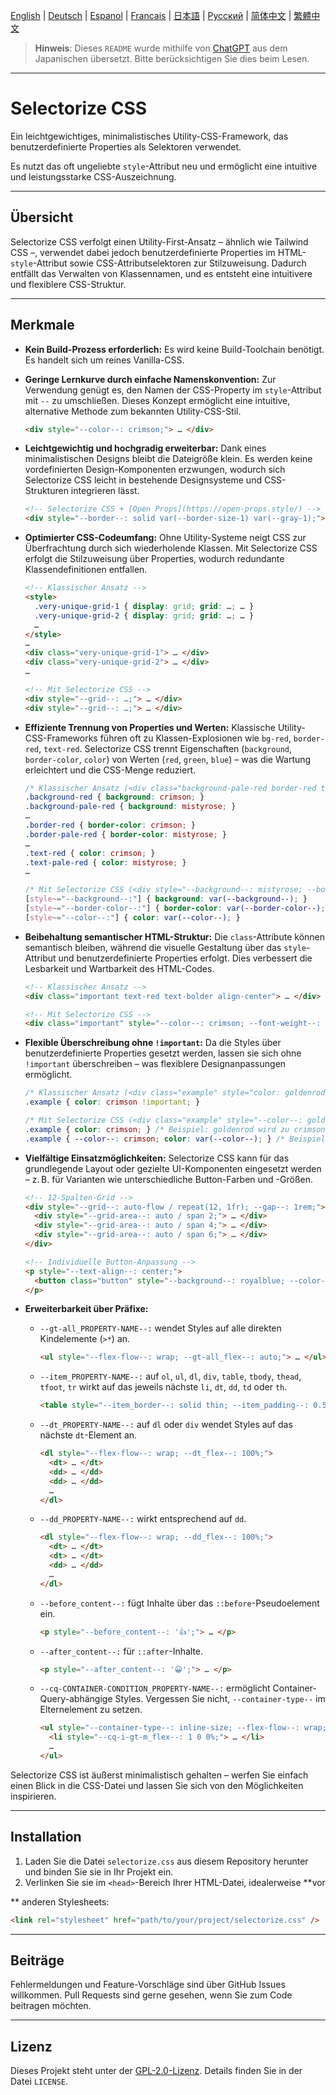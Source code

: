 [English](README.md) | [Deutsch](README.de.md) | [Espanol](README.es.md) | [Francais](README.fr.md) | [日本語](README.ja.md) | [Русский](README.ru.md) | [简体中文](README.zh-CN.md) | [繁體中文](README.zh-TW.md)

> **Hinweis**: Dieses `README` wurde mithilfe von [ChatGPT](https://chatgpt.com/) aus dem Japanischen übersetzt. Bitte berücksichtigen Sie dies beim Lesen.

---

# Selectorize CSS

Ein leichtgewichtiges, minimalistisches Utility-CSS-Framework, das benutzerdefinierte Properties als Selektoren verwendet.

Es nutzt das oft ungeliebte `style`-Attribut neu und ermöglicht eine intuitive und leistungsstarke CSS-Auszeichnung.

---

## Übersicht

Selectorize CSS verfolgt einen Utility-First-Ansatz – ähnlich wie Tailwind CSS –, verwendet dabei jedoch benutzerdefinierte Properties im HTML-`style`-Attribut sowie CSS-Attributselektoren zur Stilzuweisung. Dadurch entfällt das Verwalten von Klassennamen, und es entsteht eine intuitivere und flexiblere CSS-Struktur.

---

## Merkmale

* **Kein Build-Prozess erforderlich:**
  Es wird keine Build-Toolchain benötigt. Es handelt sich um reines Vanilla-CSS.

* **Geringe Lernkurve durch einfache Namenskonvention:**
  Zur Verwendung genügt es, den Namen der CSS-Property im `style`-Attribut mit `--` zu umschließen. Dieses Konzept ermöglicht eine intuitive, alternative Methode zum bekannten Utility-CSS-Stil.

  ```html
  <div style="--color--: crimson;"> … </div>
  ```

* **Leichtgewichtig und hochgradig erweiterbar:**
  Dank eines minimalistischen Designs bleibt die Dateigröße klein. Es werden keine vordefinierten Design-Komponenten erzwungen, wodurch sich Selectorize CSS leicht in bestehende Designsysteme und CSS-Strukturen integrieren lässt.

  ```html
  <!-- Selectorize CSS + [Open Props](https://open-props.style/) -->
  <div style="--border--: solid var(--border-size-1) var(--gray-1);"> … </div>
  ```

* **Optimierter CSS-Codeumfang:**
  Ohne Utility-Systeme neigt CSS zur Überfrachtung durch sich wiederholende Klassen. Mit Selectorize CSS erfolgt die Stilzuweisung über Properties, wodurch redundante Klassendefinitionen entfallen.

  ```html
  <!-- Klassischer Ansatz -->
  <style>
    .very-unique-grid-1 { display: grid; grid: …; … }
    .very-unique-grid-2 { display: grid; grid: …; … }
    …
  </style>
  …
  <div class="very-unique-grid-1"> … </div>
  <div class="very-unique-grid-2"> … </div>
  …

  <!-- Mit Selectorize CSS -->
  <div style="--grid--: …;"> … </div>
  <div style="--grid--: …;"> … </div>
  ```

* **Effiziente Trennung von Properties und Werten:**
  Klassische Utility-CSS-Frameworks führen oft zu Klassen-Explosionen wie `bg-red`, `border-red`, `text-red`. Selectorize CSS trennt Eigenschaften (`background`, `border-color`, `color`) von Werten (`red`, `green`, `blue`) – was die Wartung erleichtert und die CSS-Menge reduziert.

  ```css
  /* Klassischer Ansatz (<div class="background-pale-red border-red text-red"> … </div>) */
  .background-red { background: crimson; }
  .background-pale-red { background: mistyrose; }
  …
  .border-red { border-color: crimson; }
  .border-pale-red { border-color: mistyrose; }
  …
  .text-red { color: crimson; }
  .text-pale-red { color: mistyrose; }
  …

  /* Mit Selectorize CSS (<div style="--background--: mistyrose; --border-color--: crimson; --color--: crimson;"> … </div>) */
  [style~="--background--:"] { background: var(--background--); }
  [style~="--border-color--:"] { border-color: var(--border-color--); }
  [style~="--color--:"] { color: var(--color--); }
  ```

* **Beibehaltung semantischer HTML-Struktur:**
  Die `class`-Attribute können semantisch bleiben, während die visuelle Gestaltung über das `style`-Attribut und benutzerdefinierte Properties erfolgt. Dies verbessert die Lesbarkeit und Wartbarkeit des HTML-Codes.

  ```html
  <!-- Klassischer Ansatz -->
  <div class="important text-red text-bolder align-center"> … </div>

  <!-- Mit Selectorize CSS -->
  <div class="important" style="--color--: crimson; --font-weight--: bolder; --text-align--: center;"> … </div>
  ```

* **Flexible Überschreibung ohne `!important`:**
  Da die Styles über benutzerdefinierte Properties gesetzt werden, lassen sie sich ohne `!important` überschreiben – was flexiblere Designanpassungen ermöglicht.

  ```css
  /* Klassischer Ansatz (<div class="example" style="color: goldenrod;"> … </div>) */
  .example { color: crimson !important; }

  /* Mit Selectorize CSS (<div class="example" style="--color--: goldenrod;"> … </div>) */
  .example { color: crimson; } /* Beispiel: goldenrod wird zu crimson geändert */
  .example { --color--: crimson; color: var(--color--); } /* Beispiel: Anfangswert auf crimson gesetzt, damit `--color--` im `style`-Attribut überschrieben werden kann */
  ```

* **Vielfältige Einsatzmöglichkeiten:**
  Selectorize CSS kann für das grundlegende Layout oder gezielte UI-Komponenten eingesetzt werden – z. B. für Varianten wie unterschiedliche Button-Farben und -Größen.

  ```html
  <!-- 12-Spalten-Grid -->
  <div style="--grid--: auto-flow / repeat(12, 1fr); --gap--: 1rem;">
    <div style="--grid-area--: auto / span 2;"> … </div>
    <div style="--grid-area--: auto / span 4;"> … </div>
    <div style="--grid-area--: auto / span 6;"> … </div>
  </div>

  <!-- Individuelle Button-Anpassung -->
  <p style="--text-align--: center;">
    <button class="button" style="--background--: royalblue; --color--: white; --min-inline-size--: calc(100% / 3);"> … </button>
  </p>
  ```

* **Erweiterbarkeit über Präfixe:**

  * `--gt-all_PROPERTY-NAME--:` wendet Styles auf alle direkten Kindelemente (`>*`) an.

    ```html
    <ul style="--flex-flow--: wrap; --gt-all_flex--: auto;"> … </ul>
    ```

  * `--item_PROPERTY-NAME--:` auf `ol`, `ul`, `dl`, `div`, `table`, `tbody`, `thead`, `tfoot`, `tr` wirkt auf das jeweils nächste `li`, `dt`, `dd`, `td` oder `th`.

    ```html
    <table style="--item_border--: solid thin; --item_padding--: 0.5rem;"> … </table>
    ```

  * `--dt_PROPERTY-NAME--:` auf `dl` oder `div` wendet Styles auf das nächste `dt`-Element an.

    ```html
    <dl style="--flex-flow--: wrap; --dt_flex--: 100%;">
      <dt> … </dt>
      <dd> … </dd>
      <dd> … </dd>
      …
    </dl>
    ```

  * `--dd_PROPERTY-NAME--:` wirkt entsprechend auf `dd`.

    ```html
    <dl style="--flex-flow--: wrap; --dd_flex--: 100%;">
      <dt> … </dt>
      <dt> … </dt>
      <dd> … </dd>
      …
    </dl>
    ```

  * `--before_content--:` fügt Inhalte über das `::before`-Pseudoelement ein.

    ```html
    <p style="--before_content--: '👍';"> … </p>
    ```

  * `--after_content--:` für `::after`-Inhalte.

    ```html
    <p style="--after_content--: '😀';"> … </p>
    ```

  * `--cq-CONTAINER-CONDITION_PROPERTY-NAME--:` ermöglicht Container-Query-abhängige Styles. Vergessen Sie nicht, `--container-type--` im Elternelement zu setzen.

    ```html
    <ul style="--container-type--: inline-size; --flex-flow--: wrap; --gt-all_flex--: 100%; --gap--: 1rem; --item_background--: ghostwhite; --item_padding--: 1rem;">
      <li style="--cq-i-gt-m_flex--: 1 0 0%;"> … </li>
      …
    </ul>
    ```

Selectorize CSS ist äußerst minimalistisch gehalten – werfen Sie einfach einen Blick in die CSS-Datei und lassen Sie sich von den Möglichkeiten inspirieren.

---

## Installation

1. Laden Sie die Datei `selectorize.css` aus diesem Repository herunter und binden Sie sie in Ihr Projekt ein.
2. Verlinken Sie sie im `<head>`-Bereich Ihrer HTML-Datei, idealerweise \*\*vor


\*\* anderen Stylesheets:

```html
<link rel="stylesheet" href="path/to/your/project/selectorize.css" />
```

---

## Beiträge

Fehlermeldungen und Feature-Vorschläge sind über GitHub Issues willkommen.
Pull Requests sind gerne gesehen, wenn Sie zum Code beitragen möchten.

---

## Lizenz

Dieses Projekt steht unter der [GPL-2.0-Lizenz](https://www.gnu.org/licenses/gpl-2.0.html).
Details finden Sie in der Datei `LICENSE`.
